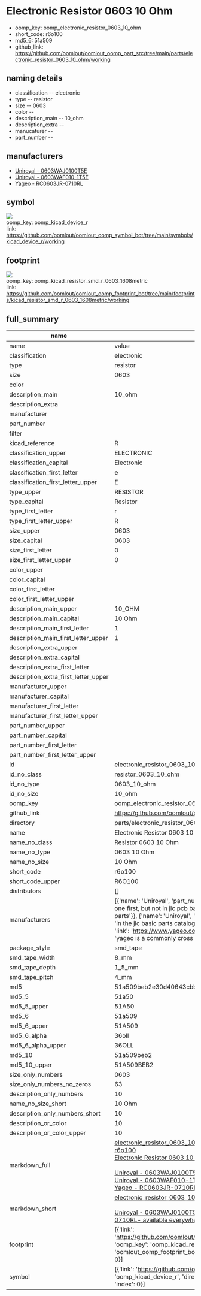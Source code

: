 # Electronic Resistor 0603 10 Ohm

  
* oomp_key: oomp_electronic_resistor_0603_10_ohm 
* short_code: r6o100
* md5_6: 51a509  
* github_link: https://github.com/oomlout/oomlout_oomp_part_src/tree/main/parts/electronic_resistor_0603_10_ohm/working  
## naming details
* classification -- electronic
* type -- resistor
* size -- 0603
* color -- 
* description_main -- 10_ohm
* description_extra -- 
* manucaturer -- 
* part_number -- 


## manufacturers
* [Uniroyal - 0603WAJ0100T5E]()  
* [Uniroyal - 0603WAF010-1T5E]()  
* [Yageo - RC0603JR-0710RL](https://www.yageo.com/en/Chart/Download/pdf/RC0603JR-0710RL)  

## symbol

![](symbol/{index}}/working/working_600.png)  
oomp_key: oomp_kicad_device_r  
link: https://github.com/oomlout/oomlout_oomp_symbol_bot/tree/main/symbols/kicad_device_r/working  

## footprint

![](footprint/{index}/working/working_600.png)  
oomp_key: oomp_kicad_resistor_smd_r_0603_1608metric  
link: https://github.com/oomlout/oomlout_oomp_footprint_bot/tree/main/footprints/kicad_resistor_smd_r_0603_1608metric/working  

## full_summary
| name | value | 
| --- | --- | 
| name | value | 
| classification | electronic | 
| type | resistor | 
| size | 0603 | 
| color |  | 
| description_main | 10_ohm | 
| description_extra |  | 
| manufacturer |  | 
| part_number |  | 
| filter |  | 
| kicad_reference | R | 
| classification_upper | ELECTRONIC | 
| classification_capital | Electronic | 
| classification_first_letter | e | 
| classification_first_letter_upper | E | 
| type_upper | RESISTOR | 
| type_capital | Resistor | 
| type_first_letter | r | 
| type_first_letter_upper | R | 
| size_upper | 0603 | 
| size_capital | 0603 | 
| size_first_letter | 0 | 
| size_first_letter_upper | 0 | 
| color_upper |  | 
| color_capital |  | 
| color_first_letter |  | 
| color_first_letter_upper |  | 
| description_main_upper | 10_OHM | 
| description_main_capital | 10 Ohm | 
| description_main_first_letter | 1 | 
| description_main_first_letter_upper | 1 | 
| description_extra_upper |  | 
| description_extra_capital |  | 
| description_extra_first_letter |  | 
| description_extra_first_letter_upper |  | 
| manufacturer_upper |  | 
| manufacturer_capital |  | 
| manufacturer_first_letter |  | 
| manufacturer_first_letter_upper |  | 
| part_number_upper |  | 
| part_number_capital |  | 
| part_number_first_letter |  | 
| part_number_first_letter_upper |  | 
| id | electronic_resistor_0603_10_ohm | 
| id_no_class | resistor_0603_10_ohm | 
| id_no_type | 0603_10_ohm | 
| id_no_size | 10_ohm | 
| oomp_key | oomp_electronic_resistor_0603_10_ohm | 
| github_link | https://github.com/oomlout/oomlout_oomp_part_src/tree/main/parts/electronic_resistor_0603_10_ohm/working | 
| directory | parts/electronic_resistor_0603_10_ohm | 
| name | Electronic Resistor 0603 10 Ohm | 
| name_no_class | Resistor 0603 10 Ohm | 
| name_no_type | 0603 10 Ohm | 
| name_no_size | 10 Ohm | 
| short_code | r6o100 | 
| short_code_upper | R6O100 | 
| distributors | [] | 
| manufacturers | [{'name': 'Uniroyal', 'part_number': '0603WAJ0100T5E', 'link': '', 'id': 'manufacturer_uniroyal', 'note': {'reason': 'did this one first, but not in jlc pcb basic parts and 1 percent are and they are the same price', 'reason_short': 'not in jlc basic parts'}}, {'name': 'Uniroyal', 'part_number': '0603WAF010-1T5E', 'link': '', 'id': 'manufacturer_uniroyal', 'note': {'reason': 'in the jlc basic parts catalogue', 'reason_short': 'jlc basic part'}}, {'name': 'Yageo', 'part_number': 'RC0603JR-0710RL', 'link': 'https://www.yageo.com/en/Chart/Download/pdf/RC0603JR-0710RL', 'id': 'manufacturer_yageo', 'note': {'reason': 'yageo is a commonly cross referenced part number', 'reason_short': 'available everywhere'}}] | 
| package_style | smd_tape | 
| smd_tape_width | 8_mm | 
| smd_tape_depth | 1_5_mm | 
| smd_tape_pitch | 4_mm | 
| md5 | 51a509beb2e30d40643cbbd2fcd6b2bc | 
| md5_5 | 51a50 | 
| md5_5_upper | 51A50 | 
| md5_6 | 51a509 | 
| md5_6_upper | 51A509 | 
| md5_6_alpha | 36oll | 
| md5_6_alpha_upper | 36OLL | 
| md5_10 | 51a509beb2 | 
| md5_10_upper | 51A509BEB2 | 
| size_only_numbers | 0603 | 
| size_only_numbers_no_zeros | 63 | 
| description_only_numbers | 10 | 
| name_no_size_short | 10 Ohm | 
| description_only_numbers_short | 10 | 
| description_or_color | 10 | 
| description_or_color_upper | 10 | 
| markdown_full | [electronic_resistor_0603_10_ohm](https://github.com/oomlout/oomlout_oomp_part_src/tree/main/parts/electronic_resistor_0603_10_ohm/working)<br>[r6o100](https://github.com/oomlout/oomlout_oomp_part_src/tree/main/parts/electronic_resistor_0603_10_ohm/working)<br>[Electronic Resistor 0603 10 Ohm](https://github.com/oomlout/oomlout_oomp_part_src/tree/main/parts/electronic_resistor_0603_10_ohm/working)<br><br>[Uniroyal - 0603WAJ0100T5E- not in jlc basic parts]() [(L)  ](https://www.lcsc.com/search?q=0603WAJ0100T5E)[(D)  ](https://www.digikey.com/en/products?keywords=0603WAJ0100T5E)[(M)  ](https://www.mouser.com/Search/Refine?Keyword=0603WAJ0100T5E)[(N)  ](https://www.newark.com/search?st=0603WAJ0100T5E)[(SZ)  ](https://so.szlcsc.com/global.html?k=0603WAJ0100T5E)<br>[Uniroyal - 0603WAF010-1T5E- jlc basic part]() [(L)  ](https://www.lcsc.com/search?q=0603WAF010-1T5E)[(D)  ](https://www.digikey.com/en/products?keywords=0603WAF010-1T5E)[(M)  ](https://www.mouser.com/Search/Refine?Keyword=0603WAF010-1T5E)[(N)  ](https://www.newark.com/search?st=0603WAF010-1T5E)[(SZ)  ](https://so.szlcsc.com/global.html?k=0603WAF010-1T5E)<br>[Yageo - RC0603JR-0710RL- available everywhere](https://www.yageo.com/en/Chart/Download/pdf/RC0603JR-0710RL) [(L)  ](https://www.lcsc.com/search?q=RC0603JR-0710RL)[(D)  ](https://www.digikey.com/en/products?keywords=RC0603JR-0710RL)[(M)  ](https://www.mouser.com/Search/Refine?Keyword=RC0603JR-0710RL)[(N)  ](https://www.newark.com/search?st=RC0603JR-0710RL)[(SZ)  ](https://so.szlcsc.com/global.html?k=RC0603JR-0710RL)<br> | 
| markdown_short | [electronic_resistor_0603_10_ohm](https://github.com/oomlout/oomlout_oomp_part_src/tree/main/parts/electronic_resistor_0603_10_ohm/working)<br><br>[Uniroyal - 0603WAJ0100T5E- not in jlc basic parts]()[Uniroyal - 0603WAF010-1T5E- jlc basic part]()[Yageo - RC0603JR-0710RL- available everywhere](https://www.yageo.com/en/Chart/Download/pdf/RC0603JR-0710RL) | 
| footprint | [{'link': 'https://github.com/oomlout/oomlout_oomp_footprint_bot/tree/main/foootprntss/kicad_resistor_smd_r_0603_1608metric', 'oomp_key': 'oomp_kicad_resistor_smd_r_0603_1608metric', 'directory': 'oomlout_oomp_footprint_bot/footprints/kicad_resistor_smd_r_0603_1608metric//working/working.kicad_mod', 'index': 0}] | 
| symbol | [{'link': 'https://github.com/oomlout/oomlout_oomp_symbol_bot/tree/main/symbols/kicad_device_r', 'oomp_key': 'oomp_kicad_device_r', 'directory': 'oomlout_oomp_symbol_bot/symbols/kicad_device_r//working/working.kicad_sym', 'index': 0}] | 
